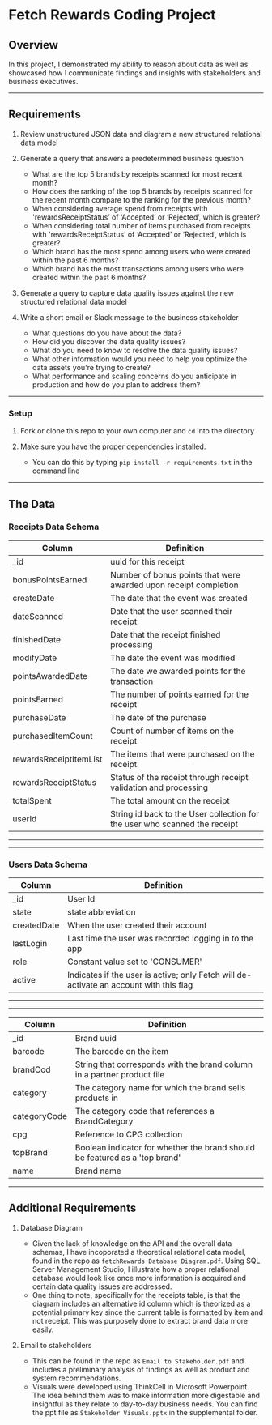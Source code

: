 # Fetch Rewards Coding Project
## Overview
In this project, I demonstrated my ability to reason about data as well as showcased how I communicate findings and insights with stakeholders and business executives.

----
## Requirements
1. Review unstructured JSON data and diagram a new structured relational data model

2. Generate a query that answers a predetermined business question
    - What are the top 5 brands by receipts scanned for most recent month?
    - How does the ranking of the top 5 brands by receipts scanned for the recent month compare to the ranking for the previous month?
    - When considering average spend from receipts with 'rewardsReceiptStatus’ of ‘Accepted’ or ‘Rejected’, which is greater?
    - When considering total number of items purchased from receipts with 'rewardsReceiptStatus’ of ‘Accepted’ or ‘Rejected’, which is greater?
    - Which brand has the most spend among users who were created within the past 6 months?
    - Which brand has the most transactions among users who were created within the past 6 months?

>  
3. Generate a query to capture data quality issues against the new structured relational data model

4. Write a short email or Slack message to the business stakeholder
    - What questions do you have about the data?
    - How did you discover the data quality issues?
    - What do you need to know to resolve the data quality issues?
    - What other information would you need to help you optimize the data assets you're trying to create?
    - What performance and scaling concerns do you anticipate in production and how do you plan to address them?

----

### Setup

1. Fork or clone this repo to your own computer and `cd` into the directory

2. Make sure you have the proper dependencies installed.
    - You can do this by typing `pip install -r requirements.txt` in the command line

---
## The Data

### Receipts Data Schema

Column | Definition
--- | -----------
_id | uuid for this receipt
bonusPointsEarned | Number of bonus points that were awarded upon receipt completion
createDate | The date that the event was created
dateScanned | Date that the user scanned their receipt
finishedDate | Date that the receipt finished processing
modifyDate | The date the event was modified
pointsAwardedDate | The date we awarded points for the transaction
pointsEarned | The number of points earned for the receipt
purchaseDate | The date of the purchase
purchasedItemCount | Count of number of items on the receipt
rewardsReceiptItemList | The items that were purchased on the receipt
rewardsReceiptStatus | Status of the receipt through receipt validation and processing
totalSpent | The total amount on the receipt
userId | String id back to the User collection for the user who scanned the receipt

----
----

### Users Data Schema

Column | Definition
--- | -----------
_id | User Id
state | state abbreviation
createdDate | When the user created their account
lastLogin | Last time the user was recorded logging in to the app
role | Constant value set to 'CONSUMER'
active | Indicates if the user is active; only Fetch will de-activate an account with this flag

----
----

Column | Definition
--- | -----------
_id | Brand uuid
barcode | The barcode on the item
brandCod | String that corresponds with the brand column in a partner product file
category | The category name for which the brand sells products in
categoryCode | The category code that references a BrandCategory
cpg | Reference to CPG collection
topBrand | Boolean indicator for whether the brand should be featured as a 'top brand'
name |Brand name

---

## Additional Requirements

1. Database Diagram
    -  Given the lack of knowledge on the API and the overall data schemas, I have incoporated a theoretical relational data model, found in the repo as `fetchRewards Database Diagram.pdf`.   Using SQL Server Management Studio, I illustrate how a proper relational database would look like once more information is acquired and certain data quality issues are addressed.  
    - One thing to note, specifically for the receipts table, is that the diagram includes an alternative id column which is theorized as a potential primary key since the current table is formatted by item and not receipt. This was purposely done to extract brand data more easily. 

2. Email to stakeholders
    - This can be found in the repo as `Email to Stakeholder.pdf` and includes a preliminary analysis of findings as well as product and system recommendations. 
    - Visuals were developed using ThinkCell in Microsoft Powerpoint. The idea behind them was to make information more digestable and insightful as they relate to day-to-day business needs. You can find the ppt file as `Stakeholder Visuals.pptx` in the supplemental folder.  
